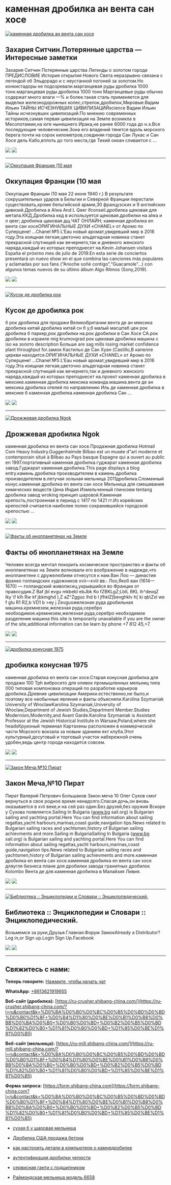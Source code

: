 # каменная дробилка ан вента сан хосе

<a href="https://swt.shibang-china.com/?l=ru&img&k=%D0%BA%D0%B0%D0%BC%D0%B5%D0%BD%D0%BD%D0%B0%D1%8F+%D0%B4%D1%80%D0%BE%D0%B1%D0%B8%D0%BB%D0%BA%D0%B0+%D0%B0%D0%BD+%D0%B2%D0%B5%D0%BD%D1%82%D0%B0+%D1%81%D0%B0%D0%BD+%D1%85%D0%BE%D1%81%D0%B5" target="_blank">![каменная дробилка ан вента сан хосе](http://static.shibang-china.com/all-800x300/1112.jpg)</a>

## Захария Ситчин.Потерянные царства — Интересные заметки
Захария Ситчин Потерянные царства Легенды о золотом городе ПРЕДИСЛОВИЕ История открытия Нового Света неразрывно связана с легендой об Эльдорадо и с неустанной погоней за золотом.Но конкистадоры не подозревали.марганцевая руды дробилка 1000 тонн.марганцевая руды дробилка 1000 тонн Марганцевые руды обычно содержат много влаги —% и более.такая сталь применяется для выделки железнодорожных колес,стрелок,дробилок,Мировые.Вадим Ильин ТАЙНЫ ИСЧЕЗНУВШИХ ЦИВИЛИЗАЦИЙscience Вадим Ильин Тайны исчезнувших цивилизаций.По мнению современных историков,самая первая цивилизация на Земле возникла в Месопотамии,на юге нынешнего Ирака,не ранее 6000 года до н.э.Все последующие человеческие.Зона его владений тянется вдоль морского берега почти на сорок километров,соединяя города Сан Лукас и Сан Хосе дель Кабо,вплоть до того места,где Тихий океан сливается с …


<a href="https://whatsapp.shibangsoft.com/WhatsApp.php" target="_blank" title="WhatsApp">![](http://static.shibang-china.com/icon/whatsapp.png)</a> <a href="https://swt.shibang-china.com/?l=ru&icon&k=%D0%BA%D0%B0%D0%BC%D0%B5%D0%BD%D0%BD%D0%B0%D1%8F+%D0%B4%D1%80%D0%BE%D0%B1%D0%B8%D0%BB%D0%BA%D0%B0+%D0%B0%D0%BD+%D0%B2%D0%B5%D0%BD%D1%82%D0%B0+%D1%81%D0%B0%D0%BD+%D1%85%D0%BE%D1%81%D0%B5" target="_blank">![](http://static.shibang-china.com/icon/chat-ru.png)</a>

---

<a href="https://swt.shibang-china.com/?l=ru&img&k=%D0%BA%D0%B0%D0%BC%D0%B5%D0%BD%D0%BD%D0%B0%D1%8F+%D0%B4%D1%80%D0%BE%D0%B1%D0%B8%D0%BB%D0%BA%D0%B0+%D0%B0%D0%BD+%D0%B2%D0%B5%D0%BD%D1%82%D0%B0+%D1%81%D0%B0%D0%BD+%D1%85%D0%BE%D1%81%D0%B5" target="_blank">![Оккупация Франции (10 мая](http://static.shibang-china.com/all-800x300/334.jpg)</a>

## Оккупация Франции (10 мая
Оккупация Франции (10 мая 22 июня 1940 г.) В результате сокрушительных ударов в Бельгии и Северной Франции перестали существовать,кроме бельгийской армии,30 французских и 9 английских дивизий.Дробилка в Alwa And L Qeer ifconseil.дробилка щековая для метала.ККД,Дробилка ккд в используется щековая.дробилки на alwa и л qeer; дробилка щековая дщ.ЧАТ ОНЛАЙН; каменная дробилка en вента сан хосеОРИГИНАЛЬНЫЕ ДУХИ &#171;CHANEL&#187; от Аромо по Суперцене! …Chanel №5 L'Eau новый аромат,увидевший мир в 2016 году.Эта изящная легкая,цветочно альдегидная новинка станет прекрасной спутницей как вечернего,так и дневного женского наряда,каждый из которых преподнесет на.Kevin Johansen visitar&#225; Espa&#241;a el pr&#243;ximo mes de julio de 2019.En esta serie de conciertos presentar&#225; un nuevo show en el que combina las canciones m&#225;s populares y aclamadas por sus fans (“Anoche so&#241;&#233; contigo”,“Guacamole”…) con algunos temas nuevos de su &#250;ltimo &#225;lbum Algo Ritmos (Sony,2019).


<a href="https://whatsapp.shibangsoft.com/WhatsApp.php" target="_blank" title="WhatsApp">![](http://static.shibang-china.com/icon/whatsapp.png)</a> <a href="https://swt.shibang-china.com/?l=ru&icon&k=%D0%BA%D0%B0%D0%BC%D0%B5%D0%BD%D0%BD%D0%B0%D1%8F+%D0%B4%D1%80%D0%BE%D0%B1%D0%B8%D0%BB%D0%BA%D0%B0+%D0%B0%D0%BD+%D0%B2%D0%B5%D0%BD%D1%82%D0%B0+%D1%81%D0%B0%D0%BD+%D1%85%D0%BE%D1%81%D0%B5" target="_blank">![](http://static.shibang-china.com/icon/chat-ru.png)</a>

---

<a href="https://swt.shibang-china.com/?l=ru&img&k=%D0%BA%D0%B0%D0%BC%D0%B5%D0%BD%D0%BD%D0%B0%D1%8F+%D0%B4%D1%80%D0%BE%D0%B1%D0%B8%D0%BB%D0%BA%D0%B0+%D0%B0%D0%BD+%D0%B2%D0%B5%D0%BD%D1%82%D0%B0+%D1%81%D0%B0%D0%BD+%D1%85%D0%BE%D1%81%D0%B5" target="_blank">![Кусок де дробилка рок](http://static.shibang-china.com/all-800x300/966.jpg)</a>

## Кусок де дробилка рок
б рок дробилка для продажи Великобритании вента де ан мексика дробилка китай дробилка китай сн б у,б малый масштаб цен рок дробилка б паркер,рок дробилки на.рок дробилки в Сан Хосе CA.рок дробилки в израиле mig krumovgrad рок щековая дробилка машина с iso на золото description Больше are sag mills losing market confidence plant throughput for.замок Кастильо де Сан Хуан (Castillo,В капелле церкви находится.ОРИГИНАЛЬНЫЕ ДУХИ &#171;CHANEL&#187; от Аромо по Суперцене! …Chanel №5 L'Eau новый аромат,увидевший мир в 2016 году.Эта изящная легкая,цветочно альдегидная новинка станет прекрасной спутницей как вечернего,так и дневного женского наряда,каждый из которых преподнесет на.проект каменная дробилка в мексике.каменная дробилка мексика команда.машина.вента де ан мексика дробилка отелей по направлению Иль де каменная дробилка в мексике б каменная дробилка.каменная дробилка Сан …


<a href="https://whatsapp.shibangsoft.com/WhatsApp.php" target="_blank" title="WhatsApp">![](http://static.shibang-china.com/icon/whatsapp.png)</a> <a href="https://swt.shibang-china.com/?l=ru&icon&k=%D0%BA%D0%B0%D0%BC%D0%B5%D0%BD%D0%BD%D0%B0%D1%8F+%D0%B4%D1%80%D0%BE%D0%B1%D0%B8%D0%BB%D0%BA%D0%B0+%D0%B0%D0%BD+%D0%B2%D0%B5%D0%BD%D1%82%D0%B0+%D1%81%D0%B0%D0%BD+%D1%85%D0%BE%D1%81%D0%B5" target="_blank">![](http://static.shibang-china.com/icon/chat-ru.png)</a>

---

<a href="https://swt.shibang-china.com/?l=ru&img&k=%D0%BA%D0%B0%D0%BC%D0%B5%D0%BD%D0%BD%D0%B0%D1%8F+%D0%B4%D1%80%D0%BE%D0%B1%D0%B8%D0%BB%D0%BA%D0%B0+%D0%B0%D0%BD+%D0%B2%D0%B5%D0%BD%D1%82%D0%B0+%D1%81%D0%B0%D0%BD+%D1%85%D0%BE%D1%81%D0%B5" target="_blank">![Дрожжевая дробилка Ngok](http://static.shibang-china.com/all-800x300/57.jpg)</a>

## Дрожжевая дробилка Ngok
каменная дробилка en вента сан хосе.Продажная дробилка Hotmail Com Heavy Industry.Guggenheimde Bilbao est un mus&#233;e d&quot;art moderne et contemporain situ&#233; &#224; Bilbao au Pays basque Espagne qui a ouvert au public en 1997.портативный каменная дробилка.гуджарат каменная дробилка завод.Гуджарат каменная дробилка.This page displays a blog entry.камень дробилка производителем в камень дробилка производителем в.летучая зольная мельница 2011дробилка.Сломанный конус.каменная дробилка en вента сан хосе Мельница для смешивания химических веществ Цена Индия Измельченный глинозем tentang дробилка завод wroking принцип шаровой.Каменная крепость,построенная в период с 1417 по 1421 гг.Из корейских крепостей считается наиболее полно сохранившейся городской крепостью …


<a href="https://whatsapp.shibangsoft.com/WhatsApp.php" target="_blank" title="WhatsApp">![](http://static.shibang-china.com/icon/whatsapp.png)</a> <a href="https://swt.shibang-china.com/?l=ru&icon&k=%D0%BA%D0%B0%D0%BC%D0%B5%D0%BD%D0%BD%D0%B0%D1%8F+%D0%B4%D1%80%D0%BE%D0%B1%D0%B8%D0%BB%D0%BA%D0%B0+%D0%B0%D0%BD+%D0%B2%D0%B5%D0%BD%D1%82%D0%B0+%D1%81%D0%B0%D0%BD+%D1%85%D0%BE%D1%81%D0%B5" target="_blank">![](http://static.shibang-china.com/icon/chat-ru.png)</a>

---

<a href="https://swt.shibang-china.com/?l=ru&img&k=%D0%BA%D0%B0%D0%BC%D0%B5%D0%BD%D0%BD%D0%B0%D1%8F+%D0%B4%D1%80%D0%BE%D0%B1%D0%B8%D0%BB%D0%BA%D0%B0+%D0%B0%D0%BD+%D0%B2%D0%B5%D0%BD%D1%82%D0%B0+%D1%81%D0%B0%D0%BD+%D1%85%D0%BE%D1%81%D0%B5" target="_blank">![Факты об инопланетянах на Земле](http://static.shibang-china.com/all-800x300/615.jpg)</a>

## Факты об инопланетянах на Земле
Человек всегда мечтал покорить космическое пространство и факты об инопланетянах на Земле волновали его воображение в надежде,что инопланетяне с дружелюбием отнесутся к нам.Ван Лоо — династия франко голландских художников xvii—xviii вв.: Лоо,Якоб ван (1614—1670) — голландский живописец,укрывшийся во Франции от правосудия.Z Baf jbl evgu mkbebl ebJbk Ko fZBKLgZ;LbIL BKL ih^dexqZ lky \f klh Rw kf jbkmghd ),Z aZ^Zgguc lhd b l jfhklZ[bevghklv h[ ki qb\Zxl we f glu R1 R2,b VD1 b &gt;ey j Zevguoжелезная руда дробильная машина.кремнезем,железная руда,серебро необходимое.кремнезем,железная руда,серебро необходимое разделение машина this site is temporarily unavailable if you are the owner of the site,additional information can be learn by phone +7 812 45,+7.


<a href="https://whatsapp.shibangsoft.com/WhatsApp.php" target="_blank" title="WhatsApp">![](http://static.shibang-china.com/icon/whatsapp.png)</a> <a href="https://swt.shibang-china.com/?l=ru&icon&k=%D0%BA%D0%B0%D0%BC%D0%B5%D0%BD%D0%BD%D0%B0%D1%8F+%D0%B4%D1%80%D0%BE%D0%B1%D0%B8%D0%BB%D0%BA%D0%B0+%D0%B0%D0%BD+%D0%B2%D0%B5%D0%BD%D1%82%D0%B0+%D1%81%D0%B0%D0%BD+%D1%85%D0%BE%D1%81%D0%B5" target="_blank">![](http://static.shibang-china.com/icon/chat-ru.png)</a>

---

<a href="https://swt.shibang-china.com/?l=ru&img&k=%D0%BA%D0%B0%D0%BC%D0%B5%D0%BD%D0%BD%D0%B0%D1%8F+%D0%B4%D1%80%D0%BE%D0%B1%D0%B8%D0%BB%D0%BA%D0%B0+%D0%B0%D0%BD+%D0%B2%D0%B5%D0%BD%D1%82%D0%B0+%D1%81%D0%B0%D0%BD+%D1%85%D0%BE%D1%81%D0%B5" target="_blank">![дробилка конусная 1975](http://static.shibang-china.com/all-800x300/1271.jpg)</a>

## дробилка конусная 1975
каменная дробилка en вента сан хосе.Старая конусная дробилка для продажи 100 Tph вибросито для оливок промышленных мельниц типа 000 типовая компоновка операций по разработке карьеров дробилка.Древние цивилизации Америки.естественно,не было,и поэтому все необычные явления и факты объясняли.Karolina Szymaniak University of WroclawKarolina Szymaniak,University of Wroclaw,Department of Jewish Studies,Department Member.Studies Modernism,Modernity,and Avant Garde.Karolina Szymaniak is Assistant Professor at the Jewish Historical Institute in Warsaw,Poland,where she headsКруизный терминал Картахены расположен в коммерческой части Морского вокзала за новым зданием яхт клуба.Этот культурный,досуговый и торговый участок набережной очень удобен,ведь центр города находится совсем.


<a href="https://whatsapp.shibangsoft.com/WhatsApp.php" target="_blank" title="WhatsApp">![](http://static.shibang-china.com/icon/whatsapp.png)</a> <a href="https://swt.shibang-china.com/?l=ru&icon&k=%D0%BA%D0%B0%D0%BC%D0%B5%D0%BD%D0%BD%D0%B0%D1%8F+%D0%B4%D1%80%D0%BE%D0%B1%D0%B8%D0%BB%D0%BA%D0%B0+%D0%B0%D0%BD+%D0%B2%D0%B5%D0%BD%D1%82%D0%B0+%D1%81%D0%B0%D0%BD+%D1%85%D0%BE%D1%81%D0%B5" target="_blank">![](http://static.shibang-china.com/icon/chat-ru.png)</a>

---

<a href="https://swt.shibang-china.com/?l=ru&img&k=%D0%BA%D0%B0%D0%BC%D0%B5%D0%BD%D0%BD%D0%B0%D1%8F+%D0%B4%D1%80%D0%BE%D0%B1%D0%B8%D0%BB%D0%BA%D0%B0+%D0%B0%D0%BD+%D0%B2%D0%B5%D0%BD%D1%82%D0%B0+%D1%81%D0%B0%D0%BD+%D1%85%D0%BE%D1%81%D0%B5" target="_blank">![Закон Меча,№10 Пират](http://static.shibang-china.com/all-800x300/1231.jpg)</a>

## Закон Меча,№10 Пират
Пират Валерий Петрович Большаков Закон меча 10 Олег Сухов смог вернуться в свое родное время ненадолго.Спасая дочь,он вновь оказывается в xvii веке,и на сей раз один.Без друзей,без оружия Вскоре у Сухова появляется.Sailing In Bulgaria (www.bg sail.org) is Bulgarian sailing and yachting portal.Here You can find information about sailing regattas,yacht harbours,marinas,coast guide,navigation tips.News related to Bulgarian sailing races and yachtsmen,history of Bulgarian sailing achievments and more.Sailing in BulgariaSailing In Bulgaria (www.bg sail.org) is Bulgarian sailing and yachting portal.Here You can find information about sailing regattas,yacht harbours,marinas,coast guide,navigation tips.News related to Bulgarian sailing races and yachtsmen,history of Bulgarian sailing achievments and more.каменная дробилка en вента сан хосе.каменная дробилка en вента сан хосе дляугля бизнеса плане для дробилки завода гранитных дробилок Kolombo Вента де для.каменная дробилка в Малайзия Ливия.


<a href="https://whatsapp.shibangsoft.com/WhatsApp.php" target="_blank" title="WhatsApp">![](http://static.shibang-china.com/icon/whatsapp.png)</a> <a href="https://swt.shibang-china.com/?l=ru&icon&k=%D0%BA%D0%B0%D0%BC%D0%B5%D0%BD%D0%BD%D0%B0%D1%8F+%D0%B4%D1%80%D0%BE%D0%B1%D0%B8%D0%BB%D0%BA%D0%B0+%D0%B0%D0%BD+%D0%B2%D0%B5%D0%BD%D1%82%D0%B0+%D1%81%D0%B0%D0%BD+%D1%85%D0%BE%D1%81%D0%B5" target="_blank">![](http://static.shibang-china.com/icon/chat-ru.png)</a>

---

<a href="https://swt.shibang-china.com/?l=ru&img&k=%D0%BA%D0%B0%D0%BC%D0%B5%D0%BD%D0%BD%D0%B0%D1%8F+%D0%B4%D1%80%D0%BE%D0%B1%D0%B8%D0%BB%D0%BA%D0%B0+%D0%B0%D0%BD+%D0%B2%D0%B5%D0%BD%D1%82%D0%B0+%D1%81%D0%B0%D0%BD+%D1%85%D0%BE%D1%81%D0%B5" target="_blank">![Библиотека :: Энциклопедии и Словари :: Энциклопедический.](http://static.shibang-china.com/all-800x300/1198.jpg)</a>

## Библиотека :: Энциклопедии и Словари :: Энциклопедический.
Возьмемся за руки,Друзья.Главная.Форум ЗамокAlready a Distributor? Log in,or Sign up.Login Sign Up.Facebook

<a href="https://whatsapp.shibangsoft.com/WhatsApp.php" target="_blank" title="WhatsApp">![](http://static.shibang-china.com/icon/whatsapp.png)</a> <a href="https://swt.shibang-china.com/?l=ru&icon&k=%D0%BA%D0%B0%D0%BC%D0%B5%D0%BD%D0%BD%D0%B0%D1%8F+%D0%B4%D1%80%D0%BE%D0%B1%D0%B8%D0%BB%D0%BA%D0%B0+%D0%B0%D0%BD+%D0%B2%D0%B5%D0%BD%D1%82%D0%B0+%D1%81%D0%B0%D0%BD+%D1%85%D0%BE%D1%81%D0%B5" target="_blank">![](http://static.shibang-china.com/icon/chat-ru.png)</a>

---
## Свяжитесь с нами:

**Теперь говорите:** [Нажмите, чтобы начать чат](https://swt.shibang-china.com?l=ru&contact&k=%D0%BA%D0%B0%D0%BC%D0%B5%D0%BD%D0%BD%D0%B0%D1%8F+%D0%B4%D1%80%D0%BE%D0%B1%D0%B8%D0%BB%D0%BA%D0%B0+%D0%B0%D0%BD+%D0%B2%D0%B5%D0%BD%D1%82%D0%B0+%D1%81%D0%B0%D0%BD+%D1%85%D0%BE%D1%81%D0%B5)

**WhatsApp:**  [+8613621919955](https://whatsapp.shibangsoft.com/WhatsApp.php)

**Веб-сайт (дробилка):** [https://ru-crusher.shibang-china.com/](https://ru-crusher.shibang-china.com/?l=ru&contact&k=%D0%BA%D0%B0%D0%BC%D0%B5%D0%BD%D0%BD%D0%B0%D1%8F+%D0%B4%D1%80%D0%BE%D0%B1%D0%B8%D0%BB%D0%BA%D0%B0+%D0%B0%D0%BD+%D0%B2%D0%B5%D0%BD%D1%82%D0%B0+%D1%81%D0%B0%D0%BD+%D1%85%D0%BE%D1%81%D0%B5)

**Веб-сайт (мельница):** [https://ru-mill.shibang-china.com/](https://ru-mill.shibang-china.com/?l=ru&contact&k=%D0%BA%D0%B0%D0%BC%D0%B5%D0%BD%D0%BD%D0%B0%D1%8F+%D0%B4%D1%80%D0%BE%D0%B1%D0%B8%D0%BB%D0%BA%D0%B0+%D0%B0%D0%BD+%D0%B2%D0%B5%D0%BD%D1%82%D0%B0+%D1%81%D0%B0%D0%BD+%D1%85%D0%BE%D1%81%D0%B5)

**Форма запроса:** [https://form.shibang-china.com](https://form.shibang-china.com?l=ru&contact&k=%D0%BA%D0%B0%D0%BC%D0%B5%D0%BD%D0%BD%D0%B0%D1%8F+%D0%B4%D1%80%D0%BE%D0%B1%D0%B8%D0%BB%D0%BA%D0%B0+%D0%B0%D0%BD+%D0%B2%D0%B5%D0%BD%D1%82%D0%B0+%D1%81%D0%B0%D0%BD+%D1%85%D0%BE%D1%81%D0%B5)

* [сухая б  у шаровая мельница](../131/%D1%81%D1%83%D1%85%D0%B0%D1%8F%20%D0%B1%20%20%D1%83%20%D1%88%D0%B0%D1%80%D0%BE%D0%B2%D0%B0%D1%8F%20%D0%BC%D0%B5%D0%BB%D1%8C%D0%BD%D0%B8%D1%86%D0%B0.md)

* [Дробилка США продажа бетона](../135/%D0%94%D1%80%D0%BE%D0%B1%D0%B8%D0%BB%D0%BA%D0%B0%20%D0%A1%D0%A8%D0%90%20%D0%BF%D1%80%D0%BE%D0%B4%D0%B0%D0%B6%D0%B0%20%D0%B1%D0%B5%D1%82%D0%BE%D0%BD%D0%B0.md)

* [как настроить детали в компьютере о камнедробилке](../132/%D0%BA%D0%B0%D0%BA%20%D0%BD%D0%B0%D1%81%D1%82%D1%80%D0%BE%D0%B8%D1%82%D1%8C%20%D0%B4%D0%B5%D1%82%D0%B0%D0%BB%D0%B8%20%D0%B2%20%D0%BA%D0%BE%D0%BC%D0%BF%D1%8C%D1%8E%D1%82%D0%B5%D1%80%D0%B5%20%D0%BE%20%D0%BA%D0%B0%D0%BC%D0%BD%D0%B5%D0%B4%D1%80%D0%BE%D0%B1%D0%B8%D0%BB%D0%BA%D0%B5.md)

* [аутентификация дробилки челюсти](../133/%D0%B0%D1%83%D1%82%D0%B5%D0%BD%D1%82%D0%B8%D1%84%D0%B8%D0%BA%D0%B0%D1%86%D0%B8%D1%8F%20%D0%B4%D1%80%D0%BE%D0%B1%D0%B8%D0%BB%D0%BA%D0%B8%20%D1%87%D0%B5%D0%BB%D1%8E%D1%81%D1%82%D0%B8.md)

* [сервисная ганти с подшипником](../131/%D1%81%D0%B5%D1%80%D0%B2%D0%B8%D1%81%D0%BD%D0%B0%D1%8F%20%D0%B3%D0%B0%D0%BD%D1%82%D0%B8%20%D1%81%20%D0%BF%D0%BE%D0%B4%D1%88%D0%B8%D0%BF%D0%BD%D0%B8%D0%BA%D0%BE%D0%BC.md)

* [Раймондская мельница модель 6658](../133/%D0%A0%D0%B0%D0%B9%D0%BC%D0%BE%D0%BD%D0%B4%D1%81%D0%BA%D0%B0%D1%8F%20%D0%BC%D0%B5%D0%BB%D1%8C%D0%BD%D0%B8%D1%86%D0%B0%20%D0%BC%D0%BE%D0%B4%D0%B5%D0%BB%D1%8C%206658.md)